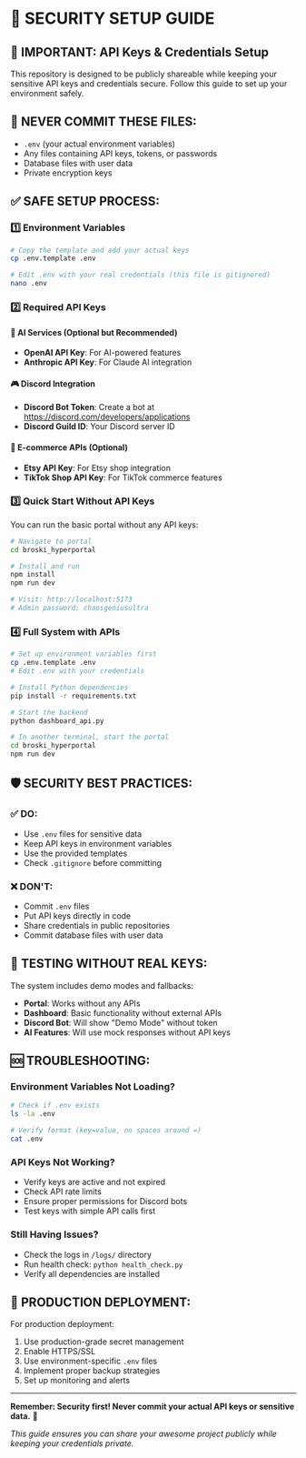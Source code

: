# 🔐 SECURITY SETUP GUIDE

## 🎯 IMPORTANT: API Keys & Credentials Setup

This repository is designed to be publicly shareable while keeping your sensitive API keys and credentials secure. Follow this guide to set up your environment safely.

## 🚨 NEVER COMMIT THESE FILES:
- `.env` (your actual environment variables)
- Any files containing API keys, tokens, or passwords
- Database files with user data
- Private encryption keys

## ✅ SAFE SETUP PROCESS:

### 1️⃣ Environment Variables
```bash
# Copy the template and add your actual keys
cp .env.template .env

# Edit .env with your real credentials (this file is gitignored)
nano .env
```

### 2️⃣ Required API Keys

#### 🤖 AI Services (Optional but Recommended)
- **OpenAI API Key**: For AI-powered features
- **Anthropic API Key**: For Claude AI integration

#### 🎮 Discord Integration
- **Discord Bot Token**: Create a bot at https://discord.com/developers/applications
- **Discord Guild ID**: Your Discord server ID

#### 🛒 E-commerce APIs (Optional)
- **Etsy API Key**: For Etsy shop integration
- **TikTok Shop API Key**: For TikTok commerce features

### 3️⃣ Quick Start Without API Keys
You can run the basic portal without any API keys:

```bash
# Navigate to portal
cd broski_hyperportal

# Install and run
npm install
npm run dev

# Visit: http://localhost:5173
# Admin password: chaosgeniusultra
```

### 4️⃣ Full System with APIs
```bash
# Set up environment variables first
cp .env.template .env
# Edit .env with your credentials

# Install Python dependencies
pip install -r requirements.txt

# Start the backend
python dashboard_api.py

# In another terminal, start the portal
cd broski_hyperportal
npm run dev
```

## 🛡️ SECURITY BEST PRACTICES:

### ✅ DO:
- Use `.env` files for sensitive data
- Keep API keys in environment variables
- Use the provided templates
- Check `.gitignore` before committing

### ❌ DON'T:
- Commit `.env` files
- Put API keys directly in code
- Share credentials in public repositories
- Commit database files with user data

## 🔧 TESTING WITHOUT REAL KEYS:

The system includes demo modes and fallbacks:

- **Portal**: Works without any APIs
- **Dashboard**: Basic functionality without external APIs
- **Discord Bot**: Will show "Demo Mode" without token
- **AI Features**: Will use mock responses without API keys

## 🆘 TROUBLESHOOTING:

### Environment Variables Not Loading?
```bash
# Check if .env exists
ls -la .env

# Verify format (key=value, no spaces around =)
cat .env
```

### API Keys Not Working?
- Verify keys are active and not expired
- Check API rate limits
- Ensure proper permissions for Discord bots
- Test keys with simple API calls first

### Still Having Issues?
- Check the logs in `/logs/` directory
- Run health check: `python health_check.py`
- Verify all dependencies are installed

## 🎯 PRODUCTION DEPLOYMENT:

For production deployment:
1. Use production-grade secret management
2. Enable HTTPS/SSL
3. Use environment-specific `.env` files
4. Implement proper backup strategies
5. Set up monitoring and alerts

---

**Remember: Security first! Never commit your actual API keys or sensitive data.** 🔐

*This guide ensures you can share your awesome project publicly while keeping your credentials private.*
